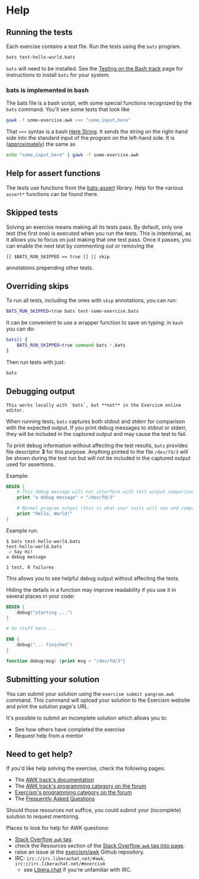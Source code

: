 # Help

## Running the tests

Each exercise contains a test file.
Run the tests using the `bats` program.
```bash
bats test-hello-world.bats
```

`bats` will need to be installed.
See the [Testing on the Bash track][bash] page for instructions to install `bats` for your system.

### bats is implemented in bash

The bats file is a bash script, with some special functions recognized by the `bats` command.
You'll see some tests that look like
```sh
gawk -f some-exercise.awk <<< "some,input,here"
```
That `<<<` syntax is a bash [Here String][here-string].
It sends the string on the right-hand side into the standard input of the program on the left-hand side.
It is ([approximately][so]) the same as
```sh
echo "some,input,here" | gawk -f some-exercise.awk
```

## Help for assert functions

The tests use functions from the [bats-assert][bats-assert] library.
Help for the various `assert*` functions can be found there.

## Skipped tests

Solving an exercise means making all its tests pass.
By default, only one test (the first one) is executed when you run the tests.
This is intentional, as it allows you to focus on just making that one test pass.
Once it passes, you can enable the next test by commenting out or removing the

    [[ $BATS_RUN_SKIPPED == true ]] || skip

annotations prepending other tests.

## Overriding skips

To run all tests, including the ones with `skip` annotations, you can run:
```bash
BATS_RUN_SKIPPED=true bats test-some-exercise.bats
```

It can be convenient to use a wrapper function to save on typing: in `bash` you can do:
```bash
bats() {
    BATS_RUN_SKIPPED=true command bats *.bats
}
```
Then run tests with just:
```bash
bats
```

## Debugging output

```exercism/caution
This works locally with `bats`, but **not** in the Exercism online editor.
```

When running tests, `bats` captures both stdout and stderr for comparison with the expected output.
If you print debug messages to stdout or stderr, they will be included in the captured output and may cause the test to fail.

To print debug information without affecting the test results, `bats` provides file descriptor **3** for this purpose.
Anything printed to the file `/dev/fd/3` will be shown during the test run but will not be included in the captured output used for assertions.

Example:

```awk
BEGIN {
    # This debug message will not interfere with test output comparison
    print "a debug message" > "/dev/fd/3"

    # Normal program output (this is what your tests will see and compare)
    print "Hello, World!"
}
```

Example run:

```none
$ bats test-hello-world.bats
test-hello-world.bats
 ✓ Say Hi!
a debug message

1 test, 0 failures
```

This allows you to see helpful debug output without affecting the tests.

Hiding the details in a function may improve readability if you use it in several places in your code:

```awk
BEGIN {
    debug("starting ...")
}

# do stuff here ...

END {
    debug("... finished")
}

function debug(msg) {print msg > "/dev/fd/3"}
```

[bash]: https://exercism.org/docs/tracks/bash/tests
[bats-assert]: https://github.com/bats-core/bats-assert
[here-string]: https://www.gnu.org/software/bash/manual/bash.html#Here-Strings
[so]: https://unix.stackexchange.com/a/80372/4667

## Submitting your solution

You can submit your solution using the `exercism submit pangram.awk` command.
This command will upload your solution to the Exercism website and print the solution page's URL.

It's possible to submit an incomplete solution which allows you to:

- See how others have completed the exercise
- Request help from a mentor

## Need to get help?

If you'd like help solving the exercise, check the following pages:

- The [AWK track's documentation](https://exercism.org/docs/tracks/awk)
- The [AWK track's programming category on the forum](https://forum.exercism.org/c/programming/awk)
- [Exercism's programming category on the forum](https://forum.exercism.org/c/programming/5)
- The [Frequently Asked Questions](https://exercism.org/docs/using/faqs)

Should those resources not suffice, you could submit your (incomplete) solution to request mentoring.

Places to look for help for AWK questions:

* [Stack Overflow `awk` tag][so].
* check the Resources section of the [Stack Overflow `awk` tag into page][so-info].
* raise an issue at the [exercism/awk][github] Github repository.
* IRC: `irc://irc.liberachat.net/#awk`, `irc://irc.liberachat.net/#exercism`
    * see [Libera.chat][libera] if you're unfamiliar with IRC.


[so]: https://stackoverflow.com/tags/awk
[so-info]: https://stackoverflow.com/tags/awk/info
[github]: https://github.com/exercism/awk
[libera]: https://libera.chat